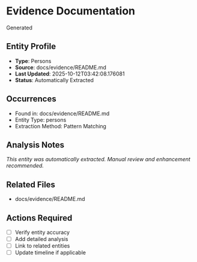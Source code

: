 # Evidence Documentation

Generated

## Entity Profile
- **Type**: Persons
- **Source**: docs/evidence/README.md
- **Last Updated**: 2025-10-12T03:42:08.176081
- **Status**: Automatically Extracted

## Occurrences
- Found in: docs/evidence/README.md
- Entity Type: persons
- Extraction Method: Pattern Matching

## Analysis Notes
*This entity was automatically extracted. Manual review and enhancement recommended.*

## Related Files
- docs/evidence/README.md

## Actions Required
- [ ] Verify entity accuracy
- [ ] Add detailed analysis
- [ ] Link to related entities
- [ ] Update timeline if applicable
